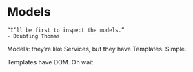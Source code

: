 # Models

    “I’ll be first to inspect the models.”
    - Doubting Thomas

Models: they’re like Services, but they have Templates. Simple.

Templates have DOM. Oh wait.
